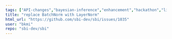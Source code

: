 ```yaml
---
tags: ["API-changes","bayesian-inference","enhancement","hackathon","likelihood-free-inference","machine-learning","parameter-estimation","pytorch","simulation-based-inference"]
title: "replace BatchNorm with LayerNorm"
html_url: "https://github.com/sbi-dev/sbi/issues/1035"
user: "bkmi"
repo: "sbi-dev/sbi"
---
```


